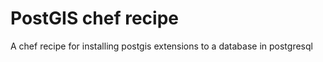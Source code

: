 # PostGIS chef recipe

A chef recipe for installing postgis extensions to a database in postgresql

